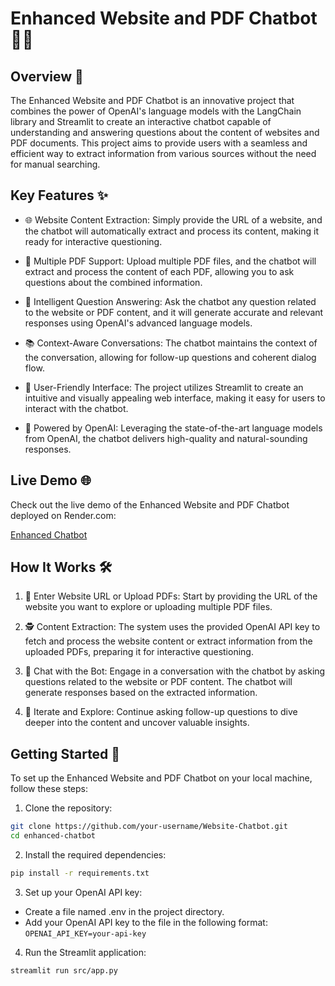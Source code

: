 # Enhanced Website and PDF Chatbot 🤖💬

## Overview 📝

The Enhanced Website and PDF Chatbot is an innovative project that combines the power of OpenAI's language models with the LangChain library and Streamlit to create an interactive chatbot capable of understanding and answering questions about the content of websites and PDF documents. This project aims to provide users with a seamless and efficient way to extract information from various sources without the need for manual searching.

## Key Features ✨

- 🌐 Website Content Extraction: Simply provide the URL of a website, and the chatbot will automatically extract and process its content, making it ready for interactive questioning.

- 📄 Multiple PDF Support: Upload multiple PDF files, and the chatbot will extract and process the content of each PDF, allowing you to ask questions about the combined information.

- 🤔 Intelligent Question Answering: Ask the chatbot any question related to the website or PDF content, and it will generate accurate and relevant responses using OpenAI's advanced language models.

- 📚 Context-Aware Conversations: The chatbot maintains the context of the conversation, allowing for follow-up questions and coherent dialog flow.

- 🎨 User-Friendly Interface: The project utilizes Streamlit to create an intuitive and visually appealing web interface, making it easy for users to interact with the chatbot.

- 🚀 Powered by OpenAI: Leveraging the state-of-the-art language models from OpenAI, the chatbot delivers high-quality and natural-sounding responses.

## Live Demo 🌐

Check out the live demo of the Enhanced Website and PDF Chatbot deployed on Render.com:

[Enhanced Chatbot](https://enhanced-chatbot.onrender.com)

## How It Works 🛠️

1. 🔗 Enter Website URL or Upload PDFs: Start by providing the URL of the website you want to explore or uploading multiple PDF files.

2. 🕵️ Content Extraction: The system uses the provided OpenAI API key to fetch and process the website content or extract information from the uploaded PDFs, preparing it for interactive questioning.

3. 💬 Chat with the Bot: Engage in a conversation with the chatbot by asking questions related to the website or PDF content. The chatbot will generate responses based on the extracted information.

4. 🔄 Iterate and Explore: Continue asking follow-up questions to dive deeper into the content and uncover valuable insights.

## Getting Started 🚀

To set up the Enhanced Website and PDF Chatbot on your local machine, follow these steps:

1. Clone the repository:

```bash
git clone https://github.com/your-username/Website-Chatbot.git
cd enhanced-chatbot
```

2. Install the required dependencies:

```bash
pip install -r requirements.txt
```

3. Set up your OpenAI API key:
- Create a file named .env in the project directory.
- Add your OpenAI API key to the file in the following format:
`OPENAI_API_KEY=your-api-key`

4. Run the Streamlit application:

```bash
streamlit run src/app.py
```

